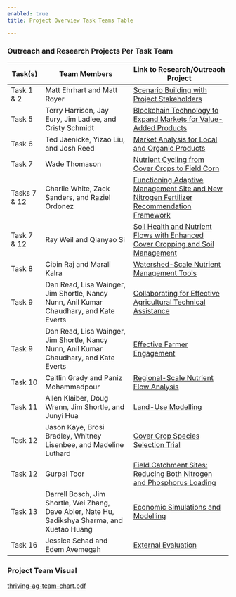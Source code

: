 ```yaml
---
enabled: true
title: Project Overview Task Teams Table

---
```

### Outreach and Research Projects Per Task Team

| Task(s)      | Team Members                                                                                   | Link to Research/Outreach Project                                                                                                                                                                                                 |
| ------------ | ---------------------------------------------------------------------------------------------- | --------------------------------------------------------------------------------------------------------------------------------------------------------------------------------------------------------------------------------- |
| Task 1 & 2   | Matt Ehrhart and Matt Royer                                                                    | [Scenario Building with Project Stakeholders](https://thrivingag.org/outreach-engagement/scenario-building-with-project-stakeholders/)                                                                                            |
| Task 5       | Terry Harrison, Jay Eury, Jim Ladlee, and Cristy Schmidt                                       | [Blockchain Technology to Expand Markets for Value-Added Products](https://thrivingag.org/research/blockchain-technology/)                                                                                                        |
| Task 6       | Ted Jaenicke, Yizao Liu, and Josh Reed                                                         | [Market Analysis for Local and Organic Products](https://thrivingag.org/research/market-analysis-local-organic/)                                                                                                                  |
| Task 7       | Wade Thomason                                                                                  | [Nutrient Cycling from Cover Crops to Field Corn](https://thrivingag.org/research/nutrient-cycling-from-cover-crops-to-field-corn/)                                                                                               |
| Tasks 7 & 12 | Charlie White, Zack Sanders, and Raziel Ordonez                                                | [Functioning Adaptive Management Site and New Nitrogen Fertilizer Recommendation Framework](https://thrivingag.org/research/functioning-adaptive-management-watershed-site-and-new-nitrogen-fertilizer-recommendation-framework/) |
| Task 7 & 12  | Ray Weil and Qianyao Si                                                                        | [Soil Health and Nutrient Flows with Enhanced Cover Cropping and Soil Management](https://thrivingag.org/research/soil-health-and-nutrient-flows-with-enhanced-cover-cropping-and-soil-management/)                               |
| Task 8       | Cibin Raj and Marali Kalra                                                                     | [Watershed-Scale Nutrient Management Tools](https://thrivingag.org/research/watershed-scale-nutrient-management-tools/)                                                                                                           |
| Task 9       | Dan Read, Lisa Wainger, Jim Shortle, Nancy Nunn, Anil Kumar Chaudhary, and Kate Everts         | [Collaborating for Effective Agricultural Technical Assistance](https://thrivingag.org/research/collaborating-for-effective-agricultural-technical-assistance/)                                                                   |
| Task 9       | Dan Read, Lisa Wainger, Jim Shortle, Nancy Nunn, Anil Kumar Chaudhary, and Kate Everts         | [Effective Farmer Engagement](https://thrivingag.org/outreach-engagement/effective-farmer-engagement/)                                                                                                                            |
| Task 10      | Caitlin Grady and Paniz Mohammadpour                                                           | [Regional-Scale Nutrient Flow Analysis](https://thrivingag.org/research/regional-scale-nutrient-flow-analysis/)                                                                                                                   |
| Task 11      | Allen Klaiber, Doug Wrenn, Jim Shortle, and Junyi Hua                                          | [Land-Use Modelling](https://thrivingag.org/research/land-use-modelling/)                                                                                                                                                         |
| Task 12      | Jason Kaye, Brosi Bradley, Whitney Lisenbee, and Madeline Luthard                              | [Cover Crop Species Selection Trial](https://thrivingag.org/research/cover-crop-species/)                                                                                                                                         |
| Task 12      | Gurpal Toor                                                                                    | [Field Catchment Sites: Reducing Both Nitrogen and Phosphorus Loading](https://thrivingag.org/research/field-catchment-sites-reducing-both-nitrogen-and-phosphorous-loading/)                                                     |
| Task 13      | Darrell Bosch, Jim Shortle, Wei Zhang, Dave Abler, Nate Hu, Sadikshya Sharma, and Xuetao Huang | [Economic Simulations and Modelling](https://thrivingag.org/research/economic-simulations-and-modelling/)                                                                                                                         |
| Task 16      | Jessica Schad and Edem Avemegah                                                                | [External Evaluation](https://thrivingag.org/research/external-evaluation/)                                                                                                                                                       |

### Project Team Visual

[thriving-ag-team-chart.pdf](assets/img/thriving-ag-team-chart.pdf "thriving-ag-team-chart.pdf")